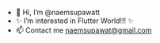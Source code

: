 - 👋 Hi, I’m @naemsupawatt
- ✨ I’m interested in Flutter World!!! ✨
- 📫 Contact me naemsupawat@gmail.com

<!---
naemsupawatt/naemsupawatt is a ✨ special ✨ repository because its `README.md` (this file) appears on your GitHub profile.
You can click the Preview link to take a look at your changes.
--->
